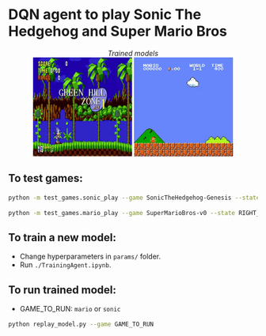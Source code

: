 # DQN agent to play Sonic The Hedgehog and Super Mario Bros

<p align="center">
  <i>Trained models</i><br/>
  <img src="results\sonic.gif" width="200" height="200">
  <img src="results\mario.gif" width="200" height="200">
</p>

## To test games:

```sh
python -m test_games.sonic_play --game SonicTheHedgehog-Genesis --state GreenHillZone.Act1 --scenario contest
```

```sh
python -m test_games.mario_play --game SuperMarioBros-v0 --state RIGHT_ONLY
```
## To train a new model:
*   Change hyperparameters in `params/` folder.
*   Run `./TrainingAgent.ipynb`.

## To run trained model:
*   GAME_TO_RUN: `mario` or `sonic` 
```sh
python replay_model.py --game GAME_TO_RUN
```

